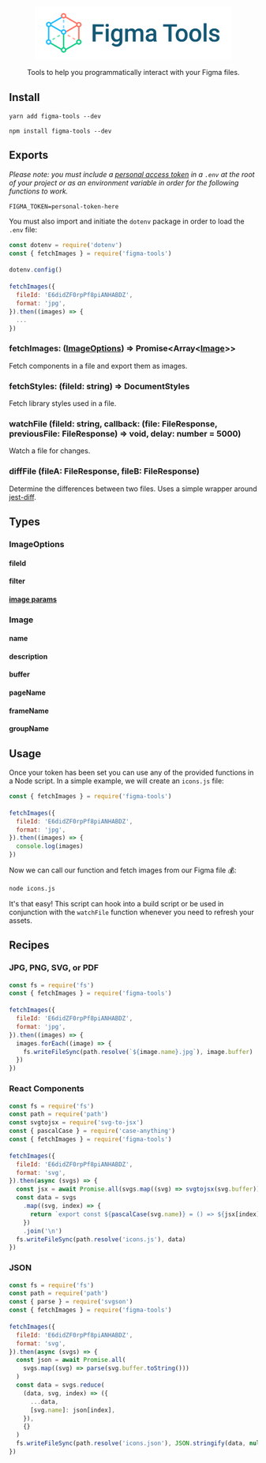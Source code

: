 <p align="center">
  <img src="images/logo.png" alt="Figma Tools" width="400" />
</p>

<p align="center">
  Tools to help you programmatically interact with your Figma files.
</p>

## Install

```
yarn add figma-tools --dev
```

```
npm install figma-tools --dev
```

## Exports

<em>Please note: you must include a
<a href="https://www.figma.com/developers/docs#auth-dev-token">personal access token</a> in
a `.env` at the root of your project or as an environment variable in order for the following functions to work.
</em>

```env
FIGMA_TOKEN=personal-token-here
```

You must also import and initiate the `dotenv` package in order to load the `.env` file:

```js
const dotenv = require('dotenv')
const { fetchImages } = require('figma-tools')

dotenv.config()

fetchImages({
  fileId: 'E6didZF0rpPf8piANHABDZ',
  format: 'jpg',
}).then((images) => {
  ...
})
```

### fetchImages: ([ImageOptions](#imageoptions)) => Promise<Array<[Image](#image)>>

Fetch components in a file and export them as images.

### fetchStyles: (fileId: string) => DocumentStyles

Fetch library styles used in a file.

### watchFile (fileId: string, callback: (file: FileResponse, previousFile: FileResponse) => void, delay: number = 5000)

Watch a file for changes.

### diffFile (fileA: FileResponse, fileB: FileResponse)

Determine the differences between two files. Uses a simple wrapper around [jest-diff](https://github.com/facebook/jest/tree/main/packages/jest-diff#jest-diff).

## Types

### ImageOptions

#### fileId

#### filter

#### [image params](https://jongold.github.io/figma-js/interfaces/fileimageparams.html)

### Image

#### name

#### description

#### buffer

#### pageName

#### frameName

#### groupName

## Usage

Once your token has been set you can use any of the provided functions in a Node script. In a simple example, we will create an `icons.js` file:

```jsx
const { fetchImages } = require('figma-tools')

fetchImages({
  fileId: 'E6didZF0rpPf8piANHABDZ',
  format: 'jpg',
}).then((images) => {
  console.log(images)
})
```

Now we can call our function and fetch images from our Figma file 💰:

```bash
node icons.js
```

It's that easy! This script can hook into a build script or be used in conjunction with the `watchFile` function whenever you need to refresh your assets.

## Recipes

### JPG, PNG, SVG, or PDF

```js
const fs = require('fs')
const { fetchImages } = require('figma-tools')

fetchImages({
  fileId: 'E6didZF0rpPf8piANHABDZ',
  format: 'jpg',
}).then((images) => {
  images.forEach((image) => {
    fs.writeFileSync(path.resolve(`${image.name}.jpg`), image.buffer)
  })
})
```

### React Components

```js
const fs = require('fs')
const path = require('path')
const svgtojsx = require('svg-to-jsx')
const { pascalCase } = require('case-anything')
const { fetchImages } = require('figma-tools')

fetchImages({
  fileId: 'E6didZF0rpPf8piANHABDZ',
  format: 'svg',
}).then(async (svgs) => {
  const jsx = await Promise.all(svgs.map((svg) => svgtojsx(svg.buffer)))
  const data = svgs
    .map((svg, index) => {
      return `export const ${pascalCase(svg.name)} = () => ${jsx[index]}`
    })
    .join('\n')
  fs.writeFileSync(path.resolve('icons.js'), data)
})
```

### JSON

```js
const fs = require('fs')
const path = require('path')
const { parse } = require('svgson')
const { fetchImages } = require('figma-tools')

fetchImages({
  fileId: 'E6didZF0rpPf8piANHABDZ',
  format: 'svg',
}).then(async (svgs) => {
  const json = await Promise.all(
    svgs.map((svg) => parse(svg.buffer.toString()))
  )
  const data = svgs.reduce(
    (data, svg, index) => ({
      ...data,
      [svg.name]: json[index],
    }),
    {}
  )
  fs.writeFileSync(path.resolve('icons.json'), JSON.stringify(data, null, 2))
})
```
